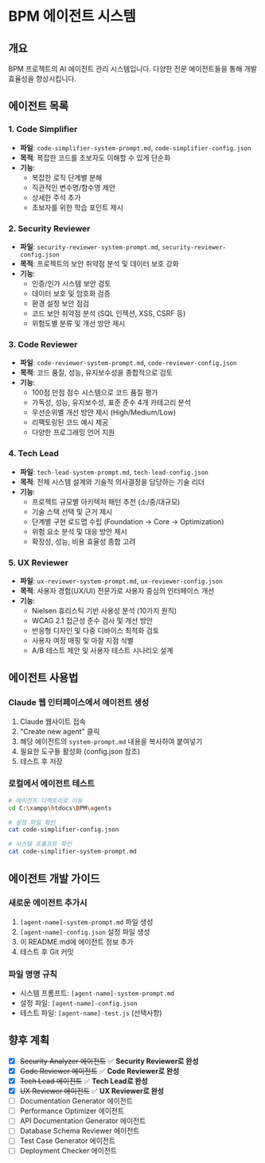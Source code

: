 # BPM 에이전트 시스템

## 개요
BPM 프로젝트의 AI 에이전트 관리 시스템입니다. 다양한 전문 에이전트들을 통해 개발 효율성을 향상시킵니다.

## 에이전트 목록

### 1. Code Simplifier
- **파일**: `code-simplifier-system-prompt.md`, `code-simplifier-config.json`
- **목적**: 복잡한 코드를 초보자도 이해할 수 있게 단순화
- **기능**: 
  - 복잡한 로직 단계별 분해
  - 직관적인 변수명/함수명 제안
  - 상세한 주석 추가
  - 초보자를 위한 학습 포인트 제시

### 2. Security Reviewer
- **파일**: `security-reviewer-system-prompt.md`, `security-reviewer-config.json`
- **목적**: 프로젝트의 보안 취약점 분석 및 데이터 보호 강화
- **기능**:
  - 인증/인가 시스템 보안 검토
  - 데이터 보호 및 암호화 검증
  - 환경 설정 보안 점검
  - 코드 보안 취약점 분석 (SQL 인젝션, XSS, CSRF 등)
  - 위험도별 분류 및 개선 방안 제시

### 3. Code Reviewer
- **파일**: `code-reviewer-system-prompt.md`, `code-reviewer-config.json`
- **목적**: 코드 품질, 성능, 유지보수성을 종합적으로 검토
- **기능**:
  - 100점 만점 점수 시스템으로 코드 품질 평가
  - 가독성, 성능, 유지보수성, 표준 준수 4개 카테고리 분석
  - 우선순위별 개선 방안 제시 (High/Medium/Low)
  - 리팩토링된 코드 예시 제공
  - 다양한 프로그래밍 언어 지원

### 4. Tech Lead
- **파일**: `tech-lead-system-prompt.md`, `tech-lead-config.json`
- **목적**: 전체 시스템 설계와 기술적 의사결정을 담당하는 기술 리더
- **기능**:
  - 프로젝트 규모별 아키텍처 패턴 추천 (소/중/대규모)
  - 기술 스택 선택 및 근거 제시
  - 단계별 구현 로드맵 수립 (Foundation → Core → Optimization)
  - 위험 요소 분석 및 대응 방안 제시
  - 확장성, 성능, 비용 효율성 종합 고려

### 5. UX Reviewer
- **파일**: `ux-reviewer-system-prompt.md`, `ux-reviewer-config.json`
- **목적**: 사용자 경험(UX/UI) 전문가로 사용자 중심의 인터페이스 개선
- **기능**:
  - Nielsen 휴리스틱 기반 사용성 분석 (10가지 원칙)
  - WCAG 2.1 접근성 준수 검사 및 개선 방안
  - 반응형 디자인 및 다중 디바이스 최적화 검토
  - 사용자 여정 매핑 및 마찰 지점 식별
  - A/B 테스트 제안 및 사용자 테스트 시나리오 설계

## 에이전트 사용법

### Claude 웹 인터페이스에서 에이전트 생성
1. Claude 웹사이트 접속
2. "Create new agent" 클릭
3. 해당 에이전트의 `system-prompt.md` 내용을 복사하여 붙여넣기
4. 필요한 도구들 활성화 (config.json 참조)
5. 테스트 후 저장

### 로컬에서 에이전트 테스트
```bash
# 에이전트 디렉토리로 이동
cd C:\xampp\htdocs\BPM\agents

# 설정 파일 확인
cat code-simplifier-config.json

# 시스템 프롬프트 확인
cat code-simplifier-system-prompt.md
```

## 에이전트 개발 가이드

### 새로운 에이전트 추가시
1. `[agent-name]-system-prompt.md` 파일 생성
2. `[agent-name]-config.json` 설정 파일 생성
3. 이 README.md에 에이전트 정보 추가
4. 테스트 후 Git 커밋

### 파일 명명 규칙
- 시스템 프롬프트: `[agent-name]-system-prompt.md`
- 설정 파일: `[agent-name]-config.json`
- 테스트 파일: `[agent-name]-test.js` (선택사항)

## 향후 계획
- [x] ~~Security Analyzer 에이전트~~ ✅ **Security Reviewer로 완성**
- [x] ~~Code Reviewer 에이전트~~ ✅ **Code Reviewer로 완성**
- [x] ~~Tech Lead 에이전트~~ ✅ **Tech Lead로 완성**
- [x] ~~UX Reviewer 에이전트~~ ✅ **UX Reviewer로 완성**
- [ ] Documentation Generator 에이전트  
- [ ] Performance Optimizer 에이전트
- [ ] API Documentation Generator 에이전트
- [ ] Database Schema Reviewer 에이전트
- [ ] Test Case Generator 에이전트
- [ ] Deployment Checker 에이전트